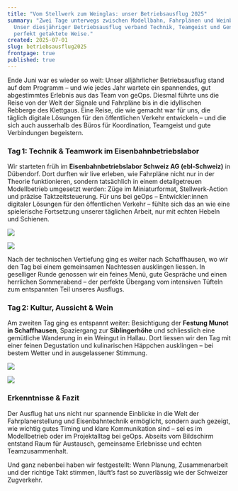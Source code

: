 ```yaml
---
title: "Vom Stellwerk zum Weinglas: unser Betriebsausflug 2025"
summary: "Zwei Tage unterwegs zwischen Modellbahn, Fahrplänen und Weinbergen:
  Unser diesjähriger Betriebsausflug verband Technik, Teamgeist und Genuss auf
  perfekt getaktete Weise."
created: 2025-07-01
slug: betriebsausflug2025
frontpage: true
published: true
---
```

E﻿nde Juni war es wieder so weit: Unser alljährlicher Betriebsausflug stand auf dem Programm – und wie jedes Jahr wartete ein spannendes, gut abgestimmtes Erlebnis aus das Team von geOps. Diesmal führte uns die Reise von der Welt der Signale und Fahrpläne bis in die idyllischen Rebberge des Klettgaus. Eine Reise, die wie gemacht war für uns, die täglich digitale Lösungen für den öffentlichen Verkehr entwickeln – und die sich auch ausserhalb des Büros für Koordination, Teamgeist und gute Verbindungen begeistern.

### Tag 1: Technik & Teamwork im Eisenbahnbetriebslabor

Wir starteten früh im **Eisenbahnbetriebslabor Schweiz AG (ebl-Schweiz)** in Dübendorf. Dort durften wir live erleben, wie Fahrpläne nicht nur in der Theorie funktionieren, sondern tatsächlich in einem detailgetreuen Modellbetrieb umgesetzt werden: Züge im Miniaturformat, Stellwerk-Action und präzise Taktzeitsteuerung. Für uns bei geOps – Entwickler:innen digitaler Lösungen für den öffentlichen Verkehr – fühlte sich das an wie eine spielerische Fortsetzung unserer täglichen Arbeit, nur mit echten Hebeln und Schienen. 

![](/images/blog/from-signal-box-to-wine-glass-our-company-excursion-in-2025/image00025.jpeg)

![](/images/blog/from-signal-box-to-wine-glass-our-company-excursion-in-2025/image00016.jpeg)

Nach der technischen Vertiefung ging es weiter nach Schaffhausen, wo wir den Tag bei einem gemeinsamen Nachtessen ausklingen liessen. In geselliger Runde genossen wir ein feines Menü, gute Gespräche und einen herrlichen Sommerabend – der perfekte Übergang vom intensiven Tüfteln zum entspannten Teil unseres Ausflugs.

### Tag 2: Kultur, Aussicht & Wein

Am zweiten Tag ging es entspannt weiter: Besichtigung der **Festung Munot in Schaffhausen**, Spaziergang zur **Siblingerhöhe** und schliesslich eine gemütliche Wanderung in ein Weingut in Hallau. Dort liessen wir den Tag mit einer feinen Degustation und kulinarischen Häppchen ausklingen – bei bestem Wetter und in ausgelassener Stimmung.

![](/images/blog/from-signal-box-to-wine-glass-our-company-excursion-in-2025/image00050.jpeg)

![](/images/blog/from-signal-box-to-wine-glass-our-company-excursion-in-2025/image00053.jpeg)

### Erkenntnisse & Fazit

Der Ausflug hat uns nicht nur spannende Einblicke in die Welt der Fahrplanerstellung und Eisenbahntechnik ermöglicht, sondern auch gezeigt, wie wichtig gutes Timing und klare Kommunikation sind – sei es im Modellbetrieb oder im Projektalltag bei geOps. Abseits vom Bildschirm entstand Raum für Austausch, gemeinsame Erlebnisse und echten Teamzusammenhalt.

Und ganz nebenbei haben wir festgestellt: Wenn Planung, Zusammenarbeit und der richtige Takt stimmen, läuft’s  fast so zuverlässig wie der Schweizer Zugverkehr.